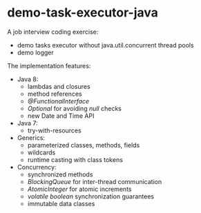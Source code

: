 # demo-task-executor-java

A job interview coding exercise:
* demo tasks executor without java.util.concurrent thread pools
* demo logger

The implementation features:
* Java 8:
  * lambdas and closures
  * method references
  * *@FunctionalInterface*
  * *Optional* for avoiding *null* checks
  * new Date and Time API
* Java 7:
  * try-with-resources
* Generics:
  * parameterized classes, methods, fields
  * wildcards
  * runtime casting with class tokens
* Concurrency:
  * synchronized methods
  * *BlockingQueue* for inter-thread communication
  * *AtomicInteger* for atomic increments
  * *volatile boolean* synchronization guarantees
  * immutable data classes
